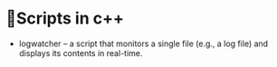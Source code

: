 # 📜Scripts in c++
- logwatcher – a script that monitors a single file (e.g., a log file) and displays its contents in real-time.
